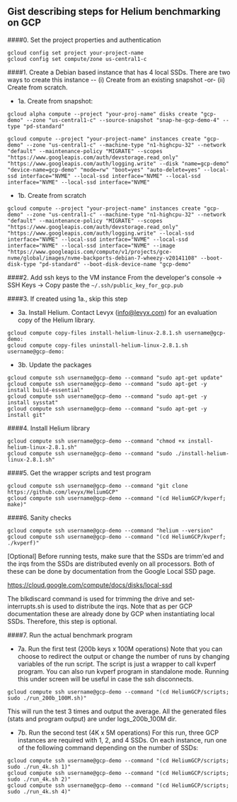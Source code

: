 ## Gist describing steps for Helium benchmarking on GCP

####0. Set the project properties and authentication
```
gcloud config set project your-project-name
gcloud config set compute/zone us-central1-c
```

####1. Create a Debian based instance that has 4 local SSDs. 
There are two ways to create this instance -- (i) Create from an existing snapshot -or- (ii) Create from scratch.

* 1a. Create from snapshot:
```
gcloud alpha compute --project "your-proj-name" disks create "gcp-demo" --zone "us-central1-c" --source-snapshot "snap-he-gcp-demo-4" --type "pd-standard"

gcloud compute --project "your-project-name" instances create "gcp-demo" --zone "us-central1-c" --machine-type "n1-highcpu-32" --network "default" --maintenance-policy "MIGRATE" --scopes "https://www.googleapis.com/auth/devstorage.read_only" "https://www.googleapis.com/auth/logging.write" --disk "name=gcp-demo" "device-name=gcp-demo" "mode=rw" "boot=yes" "auto-delete=yes" --local-ssd interface="NVME" --local-ssd interface="NVME" --local-ssd interface="NVME" --local-ssd interface="NVME"
```

* 1b. Create from scratch
```
gcloud compute --project "your-project-name" instances create "gcp-demo" --zone "us-central1-c" --machine-type "n1-highcpu-32" --network "default" --maintenance-policy "MIGRATE" --scopes "https://www.googleapis.com/auth/devstorage.read_only" "https://www.googleapis.com/auth/logging.write" --local-ssd interface="NVME" --local-ssd interface="NVME" --local-ssd interface="NVME" --local-ssd interface="NVME" --image "https://www.googleapis.com/compute/v1/projects/gce-nvme/global/images/nvme-backports-debian-7-wheezy-v20141108" --boot-disk-type "pd-standard" --boot-disk-device-name "gcp-demo"
```

####2. Add ssh keys to the VM instance
From the developer's console -> SSH Keys -> Copy paste the `~/.ssh/public_key_for_gcp.pub`


####3. If created using 1a., skip this step
* 3a. Install Helium. Contact Levyx (info@levyx.com) for an evaluation copy
    of the Helium library.

```
gcloud compute copy-files install-helium-linux-2.8.1.sh username@gcp-demo:
gcloud compute copy-files uninstall-helium-linux-2.8.1.sh username@gcp-demo:
```

* 3b. Update the packages
```
gcloud compute ssh username@gcp-demo --command "sudo apt-get update"
gcloud compute ssh username@gcp-demo --command "sudo apt-get -y install build-essential"
gcloud compute ssh username@gcp-demo --command "sudo apt-get -y install sysstat"
gcloud compute ssh username@gcp-demo --command "sudo apt-get -y install git"
```

####4. Install Helium library
```
gcloud compute ssh username@gcp-demo --command "chmod +x install-helium-linux-2.8.1.sh"
gcloud compute ssh username@gcp-demo --command "sudo ./install-helium-linux-2.8.1.sh"
```

####5. Get the wrapper scripts and test program
```
gcloud compute ssh username@gcp-demo --command "git clone https://github.com/levyx/HeliumGCP"
gcloud compute ssh username@gcp-demo --command "(cd HeliumGCP/kvperf; make)"
```

####6. Sanity checks
```
gcloud compute ssh username@gcp-demo --command "helium --version"
gcloud compute ssh username@gcp-demo --command "(cd HeliumGCP/kvperf; ./kvperf)"
```
[Optional] Before running tests, make sure that the SSDs are trimm'ed and
the irqs from the SSDs are distributed evenly on all processors. Both
of these can be done by documentation from the Google Local SSD page.

https://cloud.google.com/compute/docs/disks/local-ssd

The blkdiscard command is used for trimming the drive and set-interrupts.sh
is used to distribute the irqs. Note that as per GCP documentation these
are already done by GCP when instantiating local SSDs. Therefore, this
step is optional.


####7. Run the actual benchmark program

* 7a. Run the first test (200b keys x 100M operations)
Note that you can choose to redirect the output or change the number
of runs by changing variables of the run script. The script is just a
wrapper to call kvperf program. You can also run kvperf program in
standalone mode. Running this under screen will be useful in case the
ssh disconnects.

```
gcloud compute ssh username@gcp-demo --command "(cd HeliumGCP/scripts; sudo ./run_200b_100M.sh)"
```
This will run the test 3 times and output the average. All the generated
files (stats and program output) are under logs_200b_100M dir. 


* 7b. Run the second test (4K x 5M operations)
For this run, three GCP instances are required with 1, 2, and 4 SSDs. On
each instance, run one of the following command depending on the number of SSDs:

```
gcloud compute ssh username@gcp-demo --command "(cd HeliumGCP/scripts; sudo ./run_4k.sh 1)"
gcloud compute ssh username@gcp-demo --command "(cd HeliumGCP/scripts; sudo ./run_4k.sh 2)"
gcloud compute ssh username@gcp-demo --command "(cd HeliumGCP/scripts; sudo ./run_4k.sh 4)"
```

